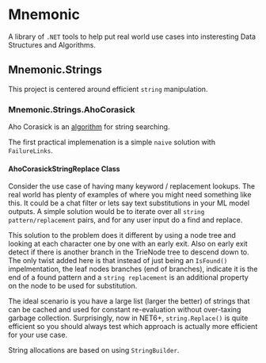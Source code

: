 # Mnemonic

A library of `.NET` tools to help put real world use cases into insteresting Data
Structures and Algorithms.  

## Mnemonic.Strings

This project is centered around efficient `string` manipulation.  

### Mnemonic.Strings.AhoCorasick

Aho Corasick is an [algorithm](https://en.wikipedia.org/wiki/Aho%E2%80%93Corasick_algorithm) for string searching.  

The first practical implemenation is a simple `naive` solution with `FailureLinks`.  

#### AhoCorasickStringReplace Class

Consider the use case of having many keyword / replacement lookups. The real world has
plenty of examples of where you might need something like this. It could be a chat filter
or lets say text substitutions in your ML model outputs. A simple solution would be to
iterate over all `string pattern/replacement` pairs, and for any user input do a find and
replace.  

This solution to the problem does it different by using a node tree and looking at each 
character one by one with an early exit. Also on early exit detect if there is another
branch in the TrieNode tree to descend down to. The only twist added here is that instead
of just being an `IsFound()` impelmentation, the leaf nodes branches (end of branches),
indicate it is the end of a found pattern and a `string replacement` is an additional
property on the node to be used for substitution.  

The ideal scenario is you have a large list (larger the better) of strings that can
be cached and used for constant re-evaluation without over-taxing garbage collection. 
Surprisingly, now in NET6+, `string.Replace()` is quite efficient so you should
always test which approach is actually more efficient for your use case.  

String allocations are based on using `StringBuilder`.
